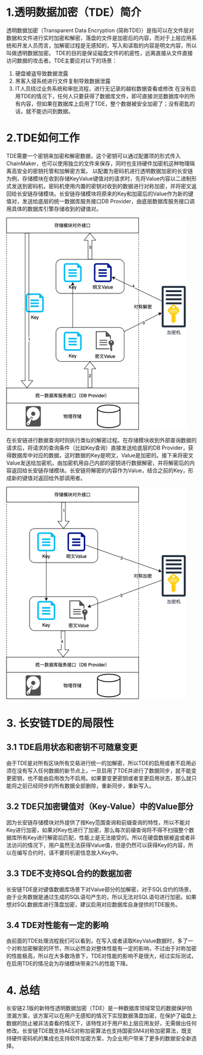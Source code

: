 # 1.透明数据加密（TDE）简介
透明数据加密（Transparent Data Encryption (简称TDE)）是指可以在文件层对数据和文件进行实时加密和解密，落盘的文件是加密后的内容，而对于上层应用系统和开发人员而言，加解密过程是无感知的，写入和读取的内容是明文内容，所以叫做透明数据加密。
TDE的目的是保证磁盘文件的机密性，远离直接从文件直接访问数据的攻击者。TDE主要应对以下的场景：
1. 硬盘被盗导致数据泄露
2. 黑客入侵系统进行文件复制导致数据泄露
3. IT人员绕过业务系统和审批流程，进行无记录的越权数据查看或修改
在没有启用TDE的情况下，任何人只要获得了数据库文件，即可直接浏览数据库中的所有内容，但如果在数据库上启用了TDE，整个数据被安全加密了；没有密匙的话，就不能访问到数据。
# 2.TDE如何工作
TDE需要一个密钥来加密和解密数据，这个密钥可以通过配置项的形式传入ChainMaker，也可以使用独立的文件来保存，同时也支持硬件加密机这种物理隔离高安全的密钥托管和加解密方案。
以配置为密码机进行透明数据加密的长安链为例，存储模块在收到存储KeyValue键值对的请求时，先将Value内容以二进制形式发送到密码机，密码机使用内置的密钥对收到的数据进行对称加密，并将密文返回给长安链存储模块。长安链存储模块将原来的Key和加密后的Value作为新的键值对，发送给底层的统一数据库服务接口DB Provider，由底层数据库服务接口调用具体的数据库引擎存储收到的键值对。

<img loading="lazy" src="../images/TDE-GetData.png" style="zoom:100%;" />

在长安链进行数据查询时则执行类似的解密过程。在存储模块收到外部查询数据的请求后，将请求的查询条件（比如Key查询）直接发送给底层的DB Provider，获得数据库中对应的数据，这时数据的Key是明文，Value是加密的。接下来将密文Value发送给加密机，由加密机用自己内部的密钥进行数据解密，并将解密后的内容返回给长安链存储模块。长安链将解密的内容作为Value，结合之前的Key，形成新的键值对返回给外部调用者。

<img loading="lazy" src="../images/TDE-PutData.png" style="zoom:100%;" />

# 3. 长安链TDE的局限性
## 3.1 TDE启用状态和密钥不可随意变更
由于TDE是对所有区块所有交易进行统一的加解密，所以TDE的启用或者不启用必须在没有写入任何数据的新节点上，一旦启用了TDE并进行了数据同步，就不能变更密钥，也不能由启用改为不启用。如果要变更密钥或者变更启用状态，那么就只能将之前已经同步的所有数据全部删除，重新同步，重新写入。
## 3.2 TDE只加密键值对（Key-Value）中的Value部分
因为长安链存储模块对外提供了按Key范围查询和前缀查询的特性，所以不能对Key进行加密，如果对Key也进行了加密，那么每次前缀查询将不得不扫描整个数据库所有Key进行解密后匹配，性能上是无法接受的。所以在硬盘数据被盗或者非法访问的情况下，用户虽然无法获得Value值，但是仍然可以获得Key的内容，所以在编写合约时，请不要将机密信息放入Key中。
## 3.3 TDE不支持SQL合约的数据加密
长安链TDE是对键值数据库场景下对Value部分的加解密，对于SQL合约的场景，由于业务数据是通过生成的SQL语句产生的，所以无法对SQL语句进行加密。如果想对SQL数据库进行落盘加密，建议启用对应数据库自身提供的TDE服务。
## 3.4 TDE对性能有一定的影响
由前面的TDE处理流程我们可以看到，在写入或者读取KeyValue数据时，多了一个对称加密解密的环节，所以必然会对整体性能有一定的影响，不过由于对称加密的性能极高，所以在大多数场景下，TDE对性能的影响不是很大，经过实际测试，在启用TDE的情况会为存储模块带来2%的性能下降。
# 4. 总结
长安链2.1版的新特性透明数据加密（TDE）是一种数据库领域常见的数据保护防泄漏方案，该方案可以在用户无感知的情况下实现数据落盘加密，在保护了磁盘上数据的防止被非法查看的情况下，该特性对于用户和上层应用友好，无需做出任何修改。长安链TDE既支持AES对称加密算法也支持国密SM4对称加密算法，既支持硬件密码机的集成也支持软件加密方案，为企业用户带来了更多的数据安全新选择。
